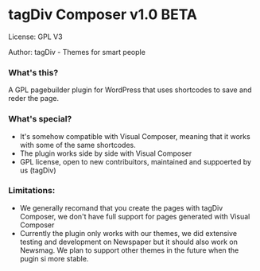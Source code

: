 # tagDiv Composer v1.0 BETA

License: GPL V3

Author: tagDiv - Themes for smart people


### What's this?
A GPL pagebuilder plugin for WordPress that uses shortcodes to save and reder the page.

### What's special?
- It's somehow compatible with Visual Composer, meaning that it works with some of the same shortcodes.
- The plugin works side by side with Visual Composer
- GPL license, open to new contribuitors, maintained and suppoerted by us (tagDiv)

### Limitations:
-  We generally recomand that you create the pages with tagDiv Composer, we don't have full support for pages generated with Visual Composer
-  Currently the plugin only works with our themes, we did extensive testing and development on Newspaper but it should also work on Newsmag. We plan to support other themes in the future when the pugin si more stable.
